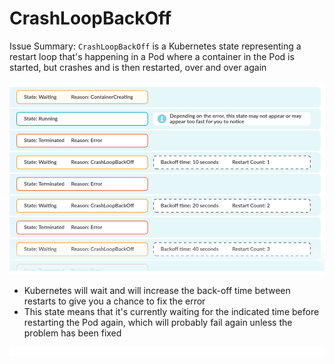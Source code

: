 # CrashLoopBackOff

Issue Summary: `CrashLoopBackOff` is a Kubernetes state representing a restart loop that's happening in a Pod where a container in the Pod is started, but crashes and is then restarted, over and over again

![](https://github.com/JonmarCorpuz/LetsLearn/blob/main/Assets/More%20Assets/Screenshot%202024-12-16%20220824.png)

- Kubernetes will wait and will increase the back-off time between restarts to give you a chance to fix the error
- This state means that it's currently waiting for the indicated time before restarting the Pod again, which will probably fail again unless the problem has been fixed

![](https://github.com/JonmarCorpuz/LetsLearn/blob/main/Assets/Whitespace.png)
